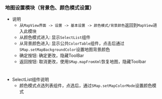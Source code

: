 ### 地图设置模块（背景色、颜色模式设置）
* 说明
    - 从` MapView界面 -> 设置 -> 基本设置 -> 颜色模式/背景颜色 `返回到`MapView`进入此模块
    - 从颜色模式进入: 显示`SelectList`组件
    - 从背景颜色进入: 显示公共`ColorTable`组件，点击后通过`SMap.setMapBackgroundColor`设置地图背景颜色
    - 确定按钮: 确定更改，隐藏ToolBar
    - 返回按钮: 取消更改，使用`SMap.mapFromXml`恢复地图，隐藏Toolbar
#
* SelectList组件说明
    - 颜色模式点选列表组件，点选后，通过`SMap.setMapColorMode`设置颜色模式